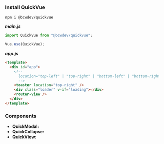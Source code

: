 ### Install QuickVue

```shell
npm i @bcwdev/quickvue
```

**_main.js_**

```javascript
import QuickVue from "@bcwdev/quickvue";

Vue.use(QuickVue);
```

**_app.js_**

```html
<template>
  <div id="app">
    <!-- 
      location="top-left" | "top-right" | "bottom-left" | "bottom-right" 
      -->
    <toaster location="top-right" />
    <div class="loader" v-if="loading"></div>
    <router-view />
  </div>
</template>
```

### Components

- **QuickModal:**
- **QuickCollapse:**
- **QuickView:**
